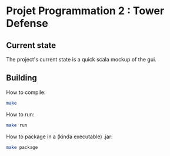 
# Projet Programmation 2 : Tower Defense

## Current state

The project's current state is a quick scala mockup of the gui.

## Building

How to compile:

```bash
make
```

How to run:

```bash
make run
```

How to package in a (kinda executable) .jar:

```bash
make package
```
